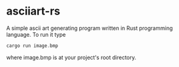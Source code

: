 # asciiart-rs

A simple ascii art generating program written in Rust programming language. To run it type 
```rust
cargo run image.bmp
```
where image.bmp is at your project's root directory.
